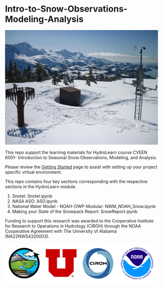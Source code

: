 # Intro-to-Snow-Observations-Modeling-Analysis

![SNOTEL](/Images/snotel.jpg)

This repo support the learning materials for HydroLearn course CVEEN 6001- Introduction to Seasonal Snow Observations, Modeling, and Analysis.

Please review the [Getting Started](getting_started.md) page to assist with setting up your project specific virtual environment.

This repo contains four key sections corresponding with the respective sections in the HydroLearn module.

1. Snotel: Snotel.ipynb
2. NASA ASO: ASO.ipynb
3. National Water Model - NOAH-OWP-Modular: NWM_NOAH_Snow.ipynb
4. Making your State of the Snowpack Report: SnowReport.ipynb


Funding to support this research was awarded to the Cooperative Institute for Research to Operations in Hydrology (CIROH) through the NOAA Cooperative Agreement with The University of Alabama (NA22NWS4320003).

![Support](/Images/REadmefigs.png)
